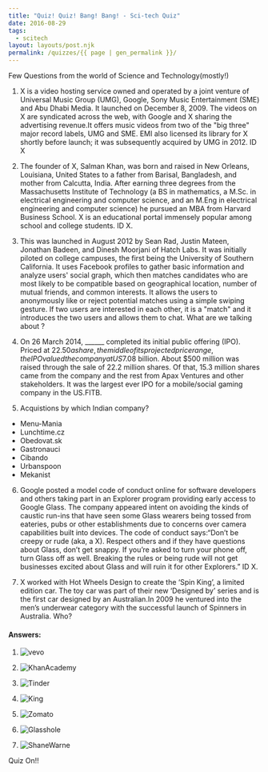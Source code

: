 ```yaml
---
title: "Quiz! Quiz! Bang! Bang! - Sci-tech Quiz"
date: 2016-08-29
tags:
  - scitech
layout: layouts/post.njk
permalink: /quizzes/{{ page | gen_permalink }}/
---
```


Few Questions from the world of Science and Technology(mostly!)

1. X is a video hosting service owned and operated by a joint venture of Universal Music Group (UMG), Google, Sony Music Entertainment (SME) and Abu Dhabi Media. It launched on December 8, 2009. The videos on X are syndicated across the web, with Google and X sharing the advertising revenue.It offers music videos from two of the "big three" major record labels, UMG and SME. EMI also licensed its library for X shortly before launch; it was subsequently acquired by UMG in 2012. ID X


2. The founder of X, Salman Khan, was born and raised in New Orleans, Louisiana, United States to a father from Barisal, Bangladesh, and mother from Calcutta, India. After earning three degrees from the Massachusetts Institute of Technology (a BS in mathematics, a M.Sc. in electrical engineering and computer science, and an M.Eng in electrical engineering and computer science) he pursued an MBA from Harvard Business School. X is an educational portal immensely popular among school and college students. ID X.


3. This was launched in August 2012 by Sean Rad, Justin Mateen, Jonathan Badeen, and Dinesh Moorjani of Hatch Labs. It was initially piloted on college campuses, the first being the University of Southern California. It  uses Facebook profiles to gather basic information and analyze users' social graph, which then matches candidates who are most likely to be compatible based on geographical location, number of mutual friends, and common interests. It allows the users to anonymously like or reject potential matches using a simple swiping gesture. If two users are interested in each other, it is a "match" and it introduces the two users and allows them to chat. What are we talking about ?


4. On 26 March 2014, ______ completed its initial public offering (IPO). Priced at $22.50 a share, the middle of its projected price range, the IPO valued the company at US$7.08 billion. About $500 million was raised through the sale of 22.2 million shares. Of that, 15.3 million shares came from the company and the rest from Apax Ventures and other stakeholders. It was the largest ever IPO for a mobile/social gaming company in the US.FITB.


5. Acquistions by which Indian company?
 - Menu-Mania
 - Lunchtime.cz
 - Obedovat.sk
 - Gastronauci
 - Cibando
 - Urbanspoon
 - Mekanist


6. Google posted a model code of conduct online for software developers and others taking part in an Explorer program providing early access to Google Glass. The company appeared intent on avoiding the kinds of caustic run-ins that have seen some Glass wearers being tossed from eateries, pubs or other establishments due to concerns over camera capabilities built into devices. The code of conduct says:“Don’t be creepy or rude (aka, a X). Respect others and if they have questions about Glass, don’t get snappy. If you’re asked to turn your phone off, turn Glass off as well. Breaking the rules or being rude will not get businesses excited about Glass and will ruin it for other Explorers.” ID X.


7. X worked with Hot Wheels Design to create the ‘Spin King’, a limited edition car. The toy car was part of their new ‘Designed by’ series and is the first car designed by an Australian.In 2009 he ventured into the men’s underwear category with the successful launch of Spinners in Australia. Who?

#### Answers:

1. ![vevo](/img/vevologo.png)

2. ![KhanAcademy](/img/khan-academy.jpg)

3. ![Tinder](/img/tinder.jpg)

4. ![King](/img/king-com.jpg)

5. ![Zomato](/img/zomato_favicon.png)

6. ![Glasshole](/img/glass-hole-2-622x349.jpg)

7. ![ShaneWarne](/img/Australias-Shane-Warne-bowls.jpg)


Quiz On!!
